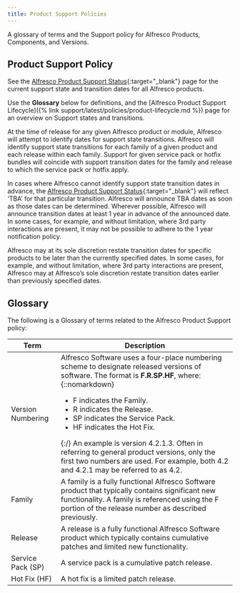 ```yaml
---
title: Product Support Policies
---
```

A glossary of terms and the Support policy for Alfresco Products, Components, and Versions.

## Product Support Policy

See the [Alfresco Product Support Status](https://www.alfresco.com/services/subscription/technical-support/product-support-status){:target="_blank"} page for the current support state and transition dates for all Alfresco products.

Use the **Glossary** below for definitions, and the [Alfresco Product Support Lifecycle]({% link support/latest/policies/product-lifecycle.md %}) page for an overview on Support states and transitions.

At the time of release for any given Alfresco product or module, Alfresco will attempt to identify dates for support state transitions. Alfresco will identify support state transitions for each family of a given product and each release within each family. Support for given service pack or hotfix bundles will coincide with support transition dates for the family and release to which the service pack or hotfix apply.

In cases where Alfresco cannot identify support state transition dates in advance, the [Alfresco Product Support Status](https://www.alfresco.com/services/subscription/technical-support/product-support-status){:target="_blank"} will reflect ‘TBA’ for that particular transition. Alfresco will announce TBA dates as soon as those dates can be determined. Wherever possible, Alfresco will announce transition dates at least 1 year in advance of the announced date. In some cases, for example, and without limitation, where 3rd party interactions are present, it may not be possible to adhere to the 1 year notification policy.

Alfresco may at its sole discretion restate transition dates for specific products to be later than the currently specified dates. In some cases, for example, and without limitation, where 3rd party interactions are present, Alfresco may at Alfresco’s sole discretion restate transition dates earlier than previously specified dates.

## Glossary

The following is a Glossary of terms related to the Alfresco Product Support policy:

|Term|Description|
|----|-----------|
|Version Numbering|Alfresco Software uses a four-place numbering scheme to designate released versions of software. The format is **F.R.SP.HF**, where:{::nomarkdown}<ul><li>F indicates the Family.</li><li>R indicates the Release.</li><li>SP indicates the Service Pack.</li><li>HF indicates the Hot Fix.</li></ul>{:/} An example is version 4.2.1.3. Often in referring to general product versions, only the first two numbers are used. For example, both 4.2 and 4.2.1 may be referred to as 4.2.|
|Family|A family is a fully functional Alfresco Software product that typically contains significant new functionality. A family is referenced using the F portion of the release number as described previously.|
|Release|A release is a fully functional Alfresco Software product which typically contains cumulative patches and limited new functionality.|
|Service Pack (SP)|A service pack is a cumulative patch release.|
|Hot Fix (HF)|A hot fix is a limited patch release.|
